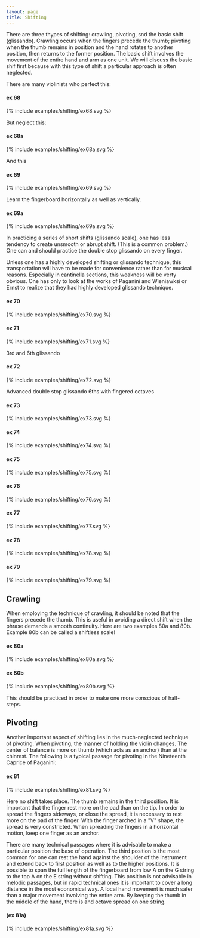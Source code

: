 ```yaml
---
layout: page
title: Shifting
---
```


There are three thypes of shifting: crawling, pivoting, snd the basic shift (glissando). Crawling occurs when the fingers precede the thumb; pivoting when the thumb remains in position and the hand rotates to another position, then returns to the former position. The basic shift involves the movement of the entire hand and arm as one unit. We will discuss the basic shif first because with this type of shift a particular approach is often neglected. 

There are many violinists who perfect this:

#### ex 68

{% include examples/shifting/ex68.svg %}

But neglect this:

#### ex 68a

{% include examples/shifting/ex68a.svg %}

And this 

#### ex 69

{% include examples/shifting/ex69.svg %}

Learn the fingerboard horizontally as well as vertically. 

#### ex 69a

{% include examples/shifting/ex69a.svg %}

In practicing a series of short shifts (glissando scale), one has less tendency to create unsmooth or abrupt shift. (This is a common problem.) One can and should practice the double stop glissando on every finger. 

Unless one has a highly developed shifting or glissando technique, this transportation will have to be made for convenience rather than for musical reasons. Especially in cantinella sections, this weakness will be verty obvious. One has only to look at the works of Paganini and Wieniawksi or Ernst to realize that they had highly developed glissando technique. 

#### ex 70

{% include examples/shifting/ex70.svg %}

#### ex 71

{% include examples/shifting/ex71.svg %}

3rd and 6th glissando

#### ex 72

{% include examples/shifting/ex72.svg %}

Advanced double stop glissando 6ths with fingered octaves

#### ex 73

{% include examples/shifting/ex73.svg %}

#### ex 74

{% include examples/shifting/ex74.svg %}

#### ex 75

{% include examples/shifting/ex75.svg %}

#### ex 76

{% include examples/shifting/ex76.svg %}

#### ex 77

{% include examples/shifting/ex77.svg %}

#### ex 78

{% include examples/shifting/ex78.svg %}

#### ex 79

{% include examples/shifting/ex79.svg %}

## Crawling 

When employing the technique of crawling, it should be noted that the fingers precede the thumb. This is useful in avoiding a direct shift when the phrase demands a smooth continuity. Here are two examples 80a and 80b. Example 80b can be called a shiftless scale!

#### ex 80a

{% include examples/shifting/ex80a.svg %}

#### ex 80b

{% include examples/shifting/ex80b.svg %}

This should be practiced in order to make one more conscious of half-steps. 

## Pivoting

Another important aspect of shifting lies in the much-neglected technique of pivoting. When pivoting, the manner of holding the violin changes. The center of balance is more on thumb (which acts as an anchor) than at the chinrest. The following is a typical passage for pivoting in the Nineteenth Caprice of Paganini: 

#### ex 81

{% include examples/shifting/ex81.svg %}

Here no shift takes place. The thumb remains in the third position. It is important that the finger rest more on the pad than on the tip. In order to spread the fingers sideways, or close the spread, it is necessary to rest more on the pad of the finger. With the finger arched in a "V" shape, the spread is very constricted. When spreading the fingers in a horizontal motion, keep one finger as an anchor. 

There are many technical passages where it is advisable to make a particular position the base of operation. The third position is the most common for one can rest the hand against the shoulder of the instrument and extend back to first position as well as to the higher positions. It is possible to span the full length of the fingerboard from low A on the G string to the top A on the E string without shifting. This position is not advisable in melodic passages, but in rapid technical ones it is important to cover a long distance in the most economical way. A local hand movement is much safer than a major movement involving the entire arm. By keeping the thumb in the middle of the hand, there is and octave spread on one string. 

#### (ex 81a)

{% include examples/shifting/ex81a.svg %}











